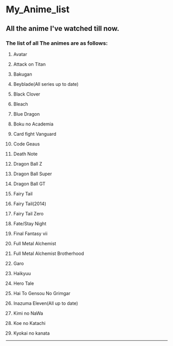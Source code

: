 # My_Anime_list

## All the anime I've watched till now.

### The list of all The animes are as follows:

1.	Avatar

2.	Attack on Titan

3.	Bakugan

4.	Beyblade(All series up to date)

5.	Black Clover

6.	Bleach

7.	Blue Dragon

8.	Boku no Academia

9.	Card fight Vanguard

10.	Code Geaus

11.	Death Note

12.	Dragon Ball Z

13.	Dragon Ball Super

14.	Dragon Ball GT

15.	Fairy Tail

16.	Fairy Tail(2014)

17.	Fairy Tail Zero

18.	Fate/Stay Night

19.	Final Fantasy vii

20.	Full Metal Alchemist

21.	Full Metal Alchemist Brotherhood

22.	Garo

21.	Haikyuu

22.	Hero Tale

23.	Hai To Gensou No Grimgar

24.	Inazuma Eleven(All up to date)

25.	Kimi no NaWa

26.	Koe no Katachi

27.	Kyokai no kanata

***
